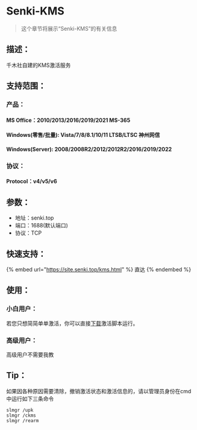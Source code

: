 # Senki-KMS

> 这个章节将展示“Senki-KMS”的有关信息

## 描述：

千木社自建的KMS激活服务

## 支持范围：

### 产品：

#### MS Office：2010/2013/2016/2019/2021 MS-365

#### Windows(零售/批量): Vista/7/8/8.1/10/11 LTSB/LTSC 神州网信

#### Windows(Server): 2008/2008R2/2012/2012R2/2016/2019/2022

### 协议：

#### Protocol：v4/v5/v6

## 参数：

* 地址：senki.top
* 端口：1688(默认端口)
* 协议：TCP

## 快速支持：

{% embed url="https://site.senki.top/kms.html" %}
直达
{% endembed %}

## 使用：

### 小白用户：

若您只想简简单单激活，你可以直接[下载](https://site.senki.top/Senki-KMS-Script.exe)激活脚本运行。

### 高级用户：

高级用户不需要我教

## Tip：

如果因各种原因需要清除，撤销激活状态和激活信息的，请以管理员身份在cmd中运行如下三条命令

```
slmgr /upk
slmgr /ckms
slmgr /rearm
```
